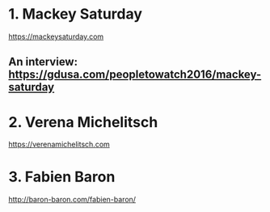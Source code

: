 # 1. Mackey Saturday
https://mackeysaturday.com

## An interview: https://gdusa.com/peopletowatch2016/mackey-saturday 

# 2. Verena Michelitsch
https://verenamichelitsch.com

# 3. Fabien Baron
http://baron-baron.com/fabien-baron/
